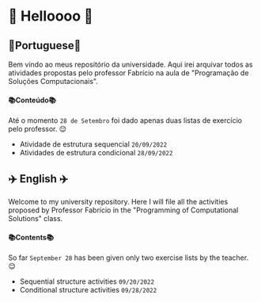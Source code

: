 # :wave: Helloooo :wave:
 :seedling:Portuguese:seedling:
 --------
 Bem vindo ao meus repositório da universidade. Aqui irei arquivar todos as atividades propostas pelo professor Fabrício na aula de "Programação de Soluções Computacionais".
 #### :books:Conteúdo:books:
 Até o momento `28 de Setembro` foi dado apenas duas listas de exercício pelo professor. :relieved:
  - Atividade de estrutura sequencial `20/09/2022`
  - Atividades de estrutura condicional `28/09/2022`
   
 :airplane: English :airplane:
 -
 Welcome to my university repository. Here I will file all the activities proposed by Professor Fabrício in the "Programming of Computational Solutions" class.
  #### :books:Contents:books: 
  So far `September 28` has been given only two exercise lists by the teacher. :relieved: 
  - Sequential structure activities `09/20/2022`
   - Conditional structure activities `09/28/2022`
